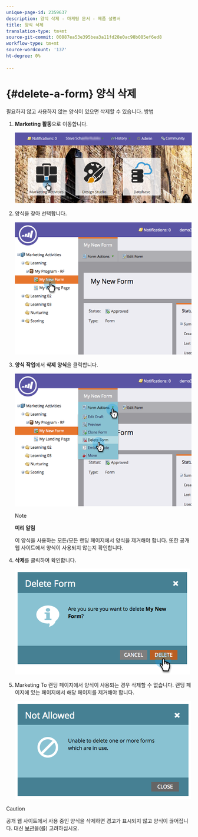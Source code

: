 ```yaml
---
unique-page-id: 2359637
description: 양식 삭제 - 마케팅 문서 - 제품 설명서
title: 양식 삭제
translation-type: tm+mt
source-git-commit: 00887ea53e395bea3a11fd28e0ac98b085ef6ed8
workflow-type: tm+mt
source-wordcount: '137'
ht-degree: 0%

---
```



# {#delete-a-form} 양식 삭제

필요하지 않고 사용하지 않는 양식이 있으면 삭제할 수 있습니다. 방법

1. **Marketing** **활동**&#x200B;으로 이동합니다.

   ![](assets/login-marketing-activities-3.png)

1. 양식을 찾아 선택합니다.

   ![](assets/image2014-9-15-12-3a1-3a18.png)

1. **양식** **작업**&#x200B;에서 **삭제** **양식**&#x200B;을 클릭합니다.

   ![](assets/image2014-9-15-12-3a1-3a27.png)

   >[!NOTE]
   >
   >**미리 알림**
   >
   >
   >이 양식을 사용하는 모든/모든 랜딩 페이지에서 양식을 제거해야 합니다. 또한 공개 웹 사이트에서 양식이 사용되지 않는지 확인합니다.

1. **삭제**&#x200B;를 클릭하여 확인합니다.

   ![](assets/image2014-9-15-12-3a1-3a37.png)

1. Marketing To 랜딩 페이지에서 양식이 사용되는 경우 삭제할 수 없습니다. 랜딩 페이지에 있는 페이지에서 해당 페이지를 제거해야 합니다.

   ![](assets/image2014-9-15-12-3a1-3a44.png)

>[!CAUTION]
>
>공개 웹 사이트에서 사용 중인 양식을 삭제하면 경고가 표시되지 않고 양식이 끊어집니다. 대신 [보관](../../../../product-docs/email-marketing/drip-nurturing/using-stream-content/archive-and-unarchive-stream-content.md)을(를) 고려하십시오.

